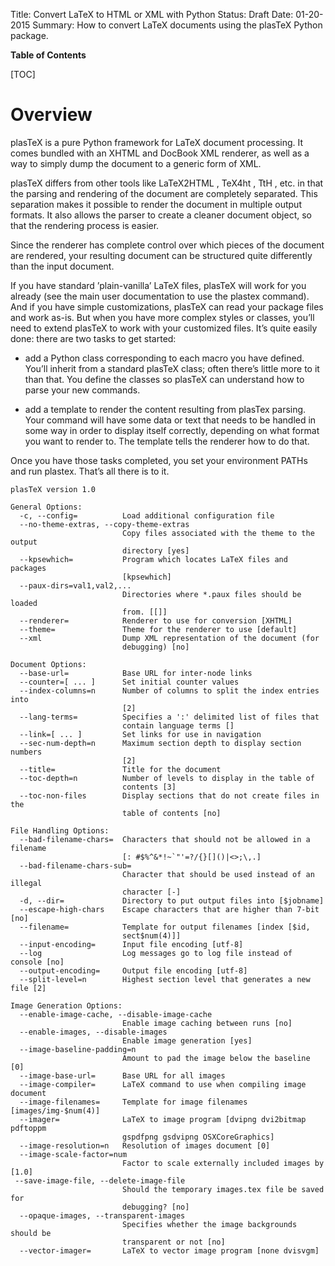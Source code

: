 Title: Convert LaTeX to HTML or XML with Python
Status: Draft
Date: 01-20-2015
Summary: How to convert LaTeX documents using the plasTeX Python package.

**Table of Contents**

[TOC]

# Overview

plasTeX is a pure Python framework for LaTeX document processing. It comes bundled with an XHTML and DocBook XML renderer, as well as a way to simply dump the document to a generic form of XML. 

plasTeX differs from other tools like LaTeX2HTML , TeX4ht , TtH , etc. in that the parsing and rendering of the document are completely separated. This separation makes it possible to render the document in multiple output formats. It also allows the parser to create a cleaner document object, so that the rendering process is easier.

Since the renderer has complete control over which pieces of the document are rendered, your resulting document can be structured quite differently than the input document. 

If you have standard ’plain-vanilla’ LaTeX files, plasTeX will work for you already (see the main user documentation to use the plastex command). And if you have simple customizations, plasTeX can read your package files and work as-is. But when you have more complex styles or classes, you’ll need to extend plasTeX to work with your customized files. It’s quite easily done: there are two tasks to get started:

- add a Python class corresponding to each macro you have defined. You’ll inherit from a standard plasTeX class; often there’s little more to it than that. You define the classes so plasTeX can understand how to parse your new commands.

- add a template to render the content resulting from plasTex parsing. Your command will have some data or text that needs to be handled in some way in order to display itself correctly, depending on what format you want to render to. The template tells the renderer how to do that.

Once you have those tasks completed, you set your environment PATHs and run plastex. That’s all there is to it. 



    plasTeX version 1.0

    General Options:
      -c, --config=          Load additional configuration file
      --no-theme-extras, --copy-theme-extras
                             Copy files associated with the theme to the output
                             directory [yes]
      --kpsewhich=           Program which locates LaTeX files and packages
                             [kpsewhich]
      --paux-dirs=val1,val2,...
                             Directories where *.paux files should be loaded
                             from. [[]]
      --renderer=            Renderer to use for conversion [XHTML]
      --theme=               Theme for the renderer to use [default]
      --xml                  Dump XML representation of the document (for
                             debugging) [no]

    Document Options:
      --base-url=            Base URL for inter-node links
      --counter=[ ... ]      Set initial counter values
      --index-columns=n      Number of columns to split the index entries into
                             [2]
      --lang-terms=          Specifies a ':' delimited list of files that
                             contain language terms []
      --link=[ ... ]         Set links for use in navigation
      --sec-num-depth=n      Maximum section depth to display section numbers
                             [2]
      --title=               Title for the document
      --toc-depth=n          Number of levels to display in the table of
                             contents [3]
      --toc-non-files        Display sections that do not create files in the
                             table of contents [no]

    File Handling Options:
      --bad-filename-chars=  Characters that should not be allowed in a filename
                             [: #$%^&*!~`"'=?/{}[]()|<>;\,.]
      --bad-filename-chars-sub=
                             Character that should be used instead of an illegal
                             character [-]
      -d, --dir=             Directory to put output files into [$jobname]
      --escape-high-chars    Escape characters that are higher than 7-bit [no]
      --filename=            Template for output filenames [index [$id,
                             sect$num(4)]]
      --input-encoding=      Input file encoding [utf-8]
      --log                  Log messages go to log file instead of console [no]
      --output-encoding=     Output file encoding [utf-8]
      --split-level=n        Highest section level that generates a new file [2]

    Image Generation Options:
      --enable-image-cache, --disable-image-cache
                             Enable image caching between runs [no]
      --enable-images, --disable-images
                             Enable image generation [yes]
      --image-baseline-padding=n
                             Amount to pad the image below the baseline [0]
      --image-base-url=      Base URL for all images
      --image-compiler=      LaTeX command to use when compiling image document
      --image-filenames=     Template for image filenames [images/img-$num(4)]
      --imager=              LaTeX to image program [dvipng dvi2bitmap pdftoppm
                             gspdfpng gsdvipng OSXCoreGraphics]
      --image-resolution=n   Resolution of images document [0]
      --image-scale-factor=num
                             Factor to scale externally included images by [1.0]
     --save-image-file, --delete-image-file
                             Should the temporary images.tex file be saved for
                             debugging? [no]
      --opaque-images, --transparent-images
                             Specifies whether the image backgrounds should be
                             transparent or not [no]
      --vector-imager=       LaTeX to vector image program [none dvisvgm]
